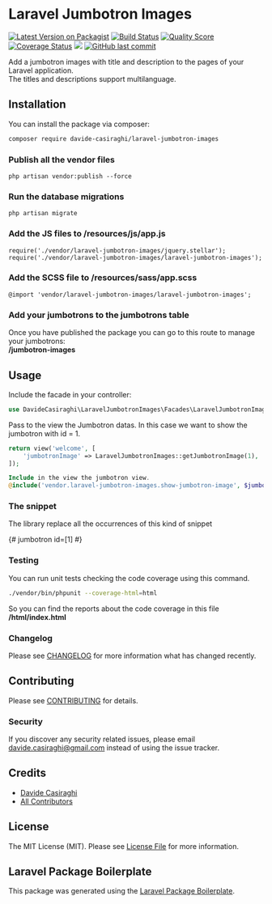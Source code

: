 # Laravel Jumbotron Images

[![Latest Version on Packagist](https://img.shields.io/packagist/v/davide-casiraghi/laravel-jumbotron-images.svg?style=flat-square)](https://packagist.org/packages/davide-casiraghi/laravel-jumbotron-images)
[![Build Status](https://img.shields.io/travis/davide-casiraghi/laravel-jumbotron-images/master.svg?style=flat-square)](https://travis-ci.org/davide-casiraghi/laravel-jumbotron-images)
[![Quality Score](https://img.shields.io/scrutinizer/g/davide-casiraghi/laravel-jumbotron-images.svg?style=flat-square)](https://scrutinizer-ci.com/g/davide-casiraghi/laravel-jumbotron-images)
[![Coverage Status](https://scrutinizer-ci.com/g/davide-casiraghi/laravel-jumbotron-images/badges/coverage.png?b=master)](https://scrutinizer-ci.com/g/davide-casiraghi/laravel-jumbotron-images/)
<a href="https://codeclimate.com/github/davide-casiraghi/laravel-jumbotron-images/maintainability"><img src="https://api.codeclimate.com/v1/badges/998c23a3b93bddddde3f/maintainability" /></a>
[![GitHub last commit](https://img.shields.io/github/last-commit/davide-casiraghi/laravel-jumbotron-images.svg)](https://github.com/davide-casiraghi/laravel-jumbotron-images) 

Add a jumbotron images with title and description to the pages of your Laravel application.  
The titles and descriptions support multilanguage.

## Installation

You can install the package via composer:

```bash
composer require davide-casiraghi/laravel-jumbotron-images
```

### Publish all the vendor files
```php artisan vendor:publish --force```

### Run the database migrations
```php artisan migrate```

### Add the JS files to /resources/js/app.js
```
require('./vendor/laravel-jumbotron-images/jquery.stellar');  
require('./vendor/laravel-jumbotron-images/laravel-jumbotron-images');  
```

### Add the SCSS file to /resources/sass/app.scss
```
@import 'vendor/laravel-jumbotron-images/laravel-jumbotron-images';
```
### Add your jumbotrons to the jumbotrons table
Once you have published the package you can go to this route to manage your jumbotrons:  
**/jumbotron-images**

## Usage

Include the facade in your controller:
``` php
use DavideCasiraghi\LaravelJumbotronImages\Facades\LaravelJumbotronImages;
```

Pass to the view the Jumbotron datas.
In this case we want to show the jumbotron with id = 1.
``` php
return view('welcome', [
    'jumbotronImage' => LaravelJumbotronImages::getJumbotronImage(1),
]);
```

``` php
Include in the view the jumbotron view.
@include('vendor.laravel-jumbotron-images.show-jumbotron-image', $jumbotronImage)
```

### The snippet
The library replace all the occurrences of this kind of snippet

{# jumbotron id=[1] #}

### Testing

You can run unit tests checking the code coverage using this command.
``` bash
./vendor/bin/phpunit --coverage-html=html
```
So you can find the reports about the code coverage in this file **/html/index.html**

### Changelog

Please see [CHANGELOG](CHANGELOG.md) for more information what has changed recently.

## Contributing

Please see [CONTRIBUTING](CONTRIBUTING.md) for details.

### Security

If you discover any security related issues, please email davide.casiraghi@gmail.com instead of using the issue tracker.

## Credits

- [Davide Casiraghi](https://github.com/davide-casiraghi)
- [All Contributors](../../contributors)

## License

The MIT License (MIT). Please see [License File](LICENSE.md) for more information.

## Laravel Package Boilerplate

This package was generated using the [Laravel Package Boilerplate](https://laravelpackageboilerplate.com).
